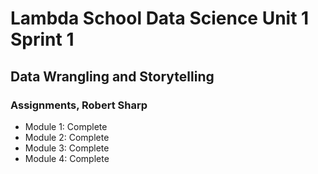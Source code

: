 # Lambda School Data Science Unit 1 Sprint 1
## Data Wrangling and Storytelling

### Assignments, Robert Sharp

- Module 1: Complete
- Module 2: Complete
- Module 3: Complete
- Module 4: Complete
